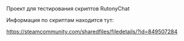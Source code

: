 Проект для тестирования скриптов RutonyChat

Информация по скриптам находится тут:

https://steamcommunity.com/sharedfiles/filedetails/?id=849507284
